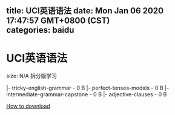 
title: UCI英语语法
date: Mon Jan 06 2020 17:47:57 GMT+0800 (CST)    
categories: baidu
---

# UCI英语语法
size: N/A
 拆分版学习
 
|- tricky-english-grammar - 0 B
|- perfect-tenses-modals - 0 B
|- intermediate-grammar-capstone - 0 B
|- adjective-clauses - 0 B

[How to download](https://bpcam.bemobtrk.com/go/2ceec3aa-1ca2-46d6-b9ff-aaa5c184517c?jno=4509)